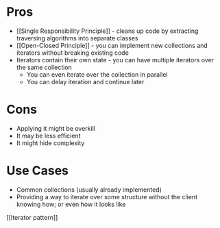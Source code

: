# Pros
- [[Single Responsibility Principle]] - cleans up code by extracting traversing algorithms into separate classes
- [[Open-Closed Principle]] - you can implement new collections and iterators without breaking existing code
- Iterators contain their own state - you can have multiple iterators over the same collection
	- You can even iterate over the collection in parallel
	- You can delay iteration and continue later
# Cons
- Applying it might be overkill
- It may be less efficient
- It might hide complexity
# Use Cases
- Common collections (usually already implemented)
- Providing a way to iterate over some structure without the client knowing how; or even how it looks like


[[Iterator pattern]]